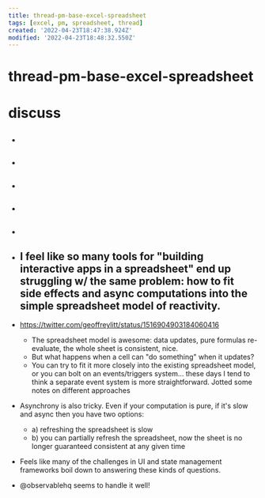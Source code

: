 ```yaml
---
title: thread-pm-base-excel-spreadsheet
tags: [excel, pm, spreadsheet, thread]
created: '2022-04-23T18:47:38.924Z'
modified: '2022-04-23T18:48:32.550Z'
---
```


# thread-pm-base-excel-spreadsheet

# discuss

- ## 

- ## 

- ## 

- ## 

- ## 

- ## I feel like so many tools for "building interactive apps in a spreadsheet" end up struggling w/ the same problem: how to fit side effects and async computations into the simple spreadsheet model of reactivity.
- https://twitter.com/geoffreylitt/status/1516904903184060416
  - The spreadsheet model is awesome: data updates, pure formulas re-evaluate, the whole sheet is consistent, nice.
  - But what happens when a cell can "do something" when it updates?
  - You can try to fit it more closely into the existing spreadsheet model, or you can bolt on an events/triggers system... these days I tend to think a separate event system is more straightforward. Jotted some notes on different approaches
- Asynchrony is also tricky. Even if your computation is pure, if it's slow and async then you have two options:
  - a) refreshing the spreadsheet is slow
  - b) you can partially refresh the spreadsheet, now the sheet is no longer guaranteed consistent at any given time
- Feels like many of the challenges in UI and state management frameworks boil down to answering these kinds of questions. 

- @observablehq seems to handle it well!
